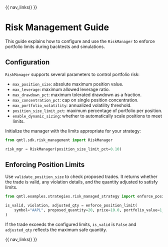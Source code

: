 {{ nav_links() }}

# Risk Management Guide

This guide explains how to configure and use the `RiskManager` to enforce portfolio limits during backtests and simulations.

## Configuration

`RiskManager` supports several parameters to control portfolio risk:

- `max_position_size`: absolute maximum position value.
- `max_leverage`: maximum allowed leverage ratio.
- `max_drawdown_pct`: maximum tolerated drawdown as a fraction.
- `max_concentration_pct`: cap on single position concentration.
- `max_portfolio_volatility`: annualized volatility threshold.
- `position_size_limit_pct`: maximum percentage of portfolio per position.
- `enable_dynamic_sizing`: whether to automatically scale positions to meet limits.

Initialize the manager with the limits appropriate for your strategy:

```python
from qmtl.sdk.risk_management import RiskManager

risk_mgr = RiskManager(position_size_limit_pct=0.10)
```

## Enforcing Position Limits

Use `validate_position_size` to check proposed trades. It returns whether the trade is valid, any violation details, and the quantity adjusted to satisfy limits.

```python
from qmtl.examples.strategies.risk_managed_strategy import enforce_position_limit

is_valid, violation, adjusted_qty = enforce_position_limit(
    symbol="AAPL", proposed_quantity=20, price=10.0, portfolio_value=1_000.0
)
```

If the trade exceeds the configured limits, `is_valid` is `False` and `adjusted_qty` reflects the maximum safe quantity.

{{ nav_links() }}

